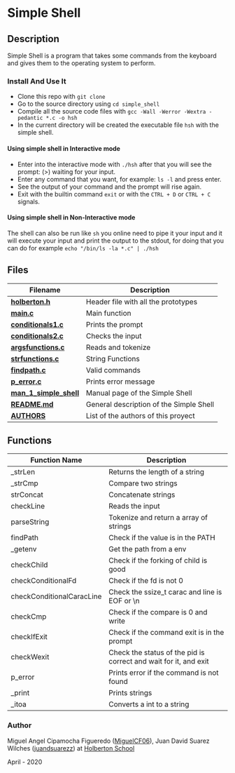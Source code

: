 # Simple Shell

## Description

Simple Shell is a program that takes some commands from the keyboard and gives them to the operating system to perform.

### Install And Use It

* Clone this repo with `git clone `
* Go to the source directory using  `cd simple_shell`  
* Compile all the source code files with `gcc -Wall -Werror -Wextra -pedantic *.c -o hsh`
* In the current directory will be created the executable file `hsh` with the simple shell.

#### Using simple shell in Interactive mode

* Enter into the interactive mode with `./hsh`  after that you will see the prompt: (>) waiting for your input. 
* Enter any command that you want, for example: `ls -l` and press enter.  
* See the output of your command and the prompt will rise again.
* Exit with the builtin command `exit` or with the `CTRL + D` or `CTRL + C` signals.  

#### Using simple shell in Non-Interactive mode

The shell can also be run like `sh` you online need to pipe it your input and it will execute your input and print the output to the stdout, for doing that you can do for example `echo "/bin/ls -la *.c" | ./hsh`

## Files

Filename | Description
-------- | ----------
**[holberton.h](holberton.h)** | Header file with all the prototypes
**[main.c](main.c)** | Main function
**[conditionals1.c](conditionals1.c)** | Prints the prompt
**[conditionals2.c](conditionals2.c)** | Checks the input
**[argsfunctions.c](argsfunctions.c)** | Reads and tokenize
**[strfunctions.c](strfunctions.c)** | String Functions
**[findpath.c](findpath.c)** | Valid commands
**[p_error.c](p_error.c)** | Prints error message
**[man_1_simple_shell](man_1_simple_shell)** | Manual page of the Simple Shell
**[README.md](README.md)** | General description of the Simple Shell
**[AUTHORS](AUTHORS)** | List of the authors of this proyect

## Functions

Function Name | Description
------------- | -----------
_strLen | Returns the length of a string
_strCmp | Compare two strings
strConcat | Concatenate strings
checkLine | Reads the input
parseString | Tokenize and return a array of strings
findPath | Check if the value is in the PATH
_getenv | Get the path from a env
checkChild | Check if the forking of child is good
checkConditionalFd | Check if the fd is not 0
checkConditionalCaracLine | Check the ssize_t carac and line is EOF or \n
checkCmp | Check if the compare is 0 and write
checkIfExit | Check if the command exit is in the prompt
checkWexit | Check the status of the pid is correct and wait for it, and exit
p_error | Prints error if the command is not found
_print | Prints strings
_itoa | Converts a int to a string

### Author

Miguel Angel Cipamocha Figueredo ([MiguelCF06](https://github.com/MiguelCF06)), Juan David Suarez Wilches ([juandsuarezz](https://github.com/juandsuarezz)) at [Holberton School](https://www.holbertonschool.com/)

April - 2020